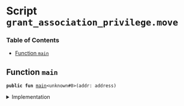 
<a name="SCRIPT"></a>

# Script `grant_association_privilege.move`

### Table of Contents

-  [Function `main`](#SCRIPT_main)



<a name="SCRIPT_main"></a>

## Function `main`



<pre><code><b>public</b> <b>fun</b> <a href="#SCRIPT_main">main</a>&lt;unknown#0&gt;(addr: address)
</code></pre>



<details>
<summary>Implementation</summary>


<pre><code><b>fun</b> <a href="#SCRIPT_main">main</a>&lt;Privilege&gt;(addr: address) {
    <a href="../../modules/doc/association.md#0x0_Association_grant_privilege">Association::grant_privilege</a>&lt;Privilege&gt;(addr)
}
</code></pre>



</details>
